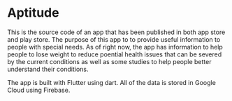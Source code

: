 # Aptitude

This is the source code of an app that has been published in both app store and play store. The purpose of this app to to provide useful information to people with special needs. As of right now, the app has information to help people to lose weight to reduce poential health issues that can be severed by the current conditions as well as some studies to help people better understand their conditions.

The app is built with Flutter using dart. All of the data is stored in Google Cloud using Firebase.
